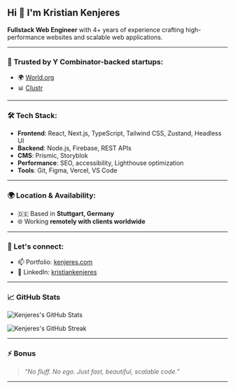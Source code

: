 ## Hi 👋 I'm Kristian Kenjeres

**Fullstack Web Engineer** with 4+ years of experience crafting high-performance websites and scalable web applications.

---

### 🚀 Trusted by Y Combinator-backed startups:
- 🌍 [World.org](https://world.org)
- 📊 [Clustr](https://clustr.io)

---

### 🛠️ Tech Stack:
- **Frontend**: React, Next.js, TypeScript, Tailwind CSS, Zustand, Headless UI
- **Backend**: Node.js, Firebase, REST APIs
- **CMS**: Prismic, Storyblok
- **Performance**: SEO, accessibility, Lighthouse optimization
- **Tools**: Git, Figma, Vercel, VS Code

---

### 🌍 Location & Availability:
- 🇩🇪 Based in **Stuttgart, Germany**
- 🌐 Working **remotely with clients worldwide**

---

### 🤝 Let's connect:
- 📫 Portfolio: [kenjeres.com](https://kenjeres.com)
- 💼 LinkedIn: [kristiankenjeres](https://linkedin.com/in/kristiankenjeres)
---

### 📈 GitHub Stats

![Kenjeres's GitHub Stats](https://github-readme-stats.vercel.app/api?username=kkenjeres&show_icons=true&count_private=true&theme=default&hide_border=true)

![Kenjeres's GitHub Streak](https://github-readme-streak-stats.herokuapp.com/?user=kkenjeres&theme=default&hide_border=true)

---

### ⚡ Bonus
> *“No fluff. No ego. Just fast, beautiful, scalable code.”*

---
